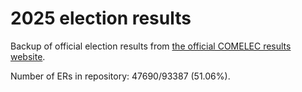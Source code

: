 # 2025 election results

Backup of official election results from [the official COMELEC results website](https://2025electionresults.comelec.gov.ph).




























Number of ERs in repository: 47690/93387 (51.06%).
